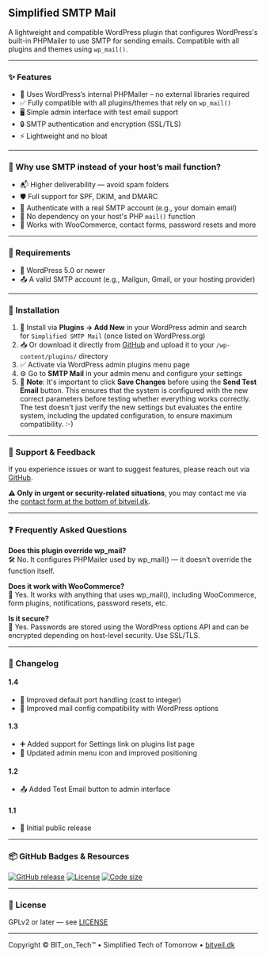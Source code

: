 ## Simplified SMTP Mail

A lightweight and compatible WordPress plugin that configures WordPress's built-in PHPMailer to use SMTP for sending emails. Compatible with all plugins and themes using `wp_mail()`.

---

### ✨ Features
- 🧰 Uses WordPress’s internal PHPMailer – no external libraries required
- ✅ Fully compatible with all plugins/themes that rely on `wp_mail()`
- 🖥️ Simple admin interface with test email support
- 🔒 SMTP authentication and encryption (SSL/TLS)
- ⚡ Lightweight and no bloat

---

### 📧 Why use SMTP instead of your host’s mail function?
- 📬 Higher deliverability — avoid spam folders
- 🛡️ Full support for SPF, DKIM, and DMARC
- 👤 Authenticate with a real SMTP account (e.g., your domain email)
- 🚫 No dependency on your host's PHP `mail()` function
- 🤝 Works with WooCommerce, contact forms, password resets and more

---

### 🔧 Requirements
- 🧱 WordPress 5.0 or newer
- 📤 A valid SMTP account (e.g., Mailgun, Gmail, or your hosting provider)

---

### 🚀 Installation
1. 🧩 Install via **Plugins → Add New** in your WordPress admin and search for `Simplified SMTP Mail` (once listed on WordPress.org)
2. 📥 Or download it directly from [GitHub](https://github.com/BitVeilDK/simplified-smtp-mail) and upload it to your `/wp-content/plugins/` directory
3. ✅ Activate via WordPress admin plugins menu page
4. ⚙️ Go to **SMTP Mail** in your admin menu and configure your settings
5. 🔁 **Note**: It's important to click **Save Changes** before using the **Send Test Email** button. This ensures that the system is configured with the new correct parameters before testing whether everything works correctly. The test doesn't just verify the new settings but evaluates the entire system, including the updated configuration, to ensure maximum compatibility. :-)

---

### 💬 Support & Feedback
If you experience issues or want to suggest features, please reach out via [GitHub](https://github.com/BitVeilDK/simplified-smtp-mail).

**⚠️ Only in urgent or security-related situations**, you may contact me via the [contact form at the bottom of bitveil.dk](https://bitveil.dk#kontakt).

---

### ❓ Frequently Asked Questions
**Does this plugin override wp_mail?**  
🛠️ No. It configures PHPMailer used by wp_mail() — it doesn’t override the function itself.

**Does it work with WooCommerce?**  
🛒 Yes. It works with anything that uses wp_mail(), including WooCommerce, form plugins, notifications, password resets, etc.

**Is it secure?**  
🔐 Yes. Passwords are stored using the WordPress options API and can be encrypted depending on host-level security. Use SSL/TLS.

---

### 📝 Changelog
#### 1.4
- 🔧 Improved default port handling (cast to integer)
- 🤝 Improved mail config compatibility with WordPress options

#### 1.3
- ➕ Added support for Settings link on plugins list page
- 🧽 Updated admin menu icon and improved positioning

#### 1.2
- 📤 Added Test Email button to admin interface

#### 1.1
- 🎉 Initial public release

---

### 📦 GitHub Badges & Resources
[![GitHub release](https://img.shields.io/github/v/release/BitVeilDK/simplified-smtp-mail)](https://github.com/BitVeilDK/simplified-smtp-mail/releases)
[![License](https://img.shields.io/github/license/BitVeilDK/simplified-smtp-mail)](https://github.com/BitVeilDK/simplified-smtp-mail/blob/main/LICENSE)
[![Code size](https://img.shields.io/github/languages/code-size/BitVeilDK/simplified-smtp-mail)](https://github.com/BitVeilDK/simplified-smtp-mail)

---

### 📜 License
GPLv2 or later — see [LICENSE](https://www.gnu.org/licenses/gpl-2.0.html)

---

Copyright © <?php echo date('Y'); ?> BIT_on_Tech™ • Simplified Tech of Tomorrow • [bitveil.dk](https://bitveil.dk)
